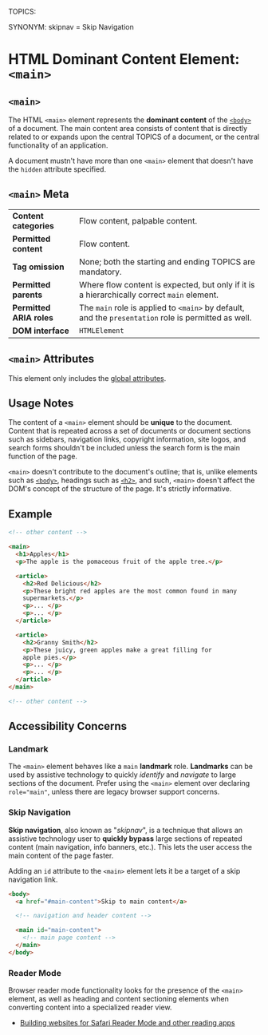TOPICS: <main>
SYNONYM: skipnav = Skip Navigation

# HTML Dominant Content Element: `<main>`

## `<main>`

The HTML `<main>` element represents the **dominant content** of the [`<body>`](/en/webfrontend/<body>/)
of a document. The main content area consists of content that is directly related to or expands upon
the central TOPICS of a document, or the central functionality of an application.

A document mustn't have more than one `<main>` element that doesn't have the `hidden` attribute specified.

## `<main>` Meta

| | |
| :-- | :-- |
| **Content categories** | Flow content, palpable content.|
| **Permitted content** | Flow content. |
| **Tag omission** | None; both the starting and ending TOPICS are mandatory.|
| **Permitted parents** | Where flow content is expected, but only if it is a hierarchically correct `main` element.|
| **Permitted ARIA roles** | The `main` role is applied to `<main>` by default, and the `presentation` role is permitted as well.|
| **DOM interface** | `HTMLElement` |

## `<main>` Attributes

This element only includes the [global attributes](https://wiki.developer.mozilla.org/en-US/docs/HTML/Global_attributes).

## Usage Notes

The content of a `<main>` element should be **unique** to the document. Content that is repeated across
a set of documents or document sections such as sidebars, navigation links, copyright information,
site logos, and search forms shouldn't be included unless the search form is
the main function of the page.

`<main>` doesn't contribute to the document's outline; that is, unlike elements such as
[`<body>`](/en/webfrontend/<body>/), headings such as [`<h2>`](/en/webfrontend/<h2>), and such,
`<main>` doesn't affect the DOM's concept of the structure of the page. It's strictly informative.

## Example

```html
<!-- other content -->

<main>
  <h1>Apples</h1>
  <p>The apple is the pomaceous fruit of the apple tree.</p>

  <article>
    <h2>Red Delicious</h2>
    <p>These bright red apples are the most common found in many
    supermarkets.</p>
    <p>... </p>
    <p>... </p>
  </article>

  <article>
    <h2>Granny Smith</h2>
    <p>These juicy, green apples make a great filling for
    apple pies.</p>
    <p>... </p>
    <p>... </p>
  </article>
</main>

<!-- other content -->
```

## Accessibility Concerns

### Landmark

The `<main>` element behaves like a `main` **landmark** role. **Landmarks** can be used by
assistive technology to quickly *identify* and *navigate* to large sections of the document. Prefer
using the `<main>` element over declaring `role="main"`, unless there are legacy browser support concerns.

### Skip Navigation

**Skip navigation**, also known as "*skipnav*", is a technique that allows an assistive technology user
to **quickly bypass** large sections of repeated content (main navigation, info banners, etc.).
This lets the user access the main content of the page faster.

Adding an `id` attribute to the `<main>` element lets it be a target of a skip navigation link.

```html
<body>
  <a href="#main-content">Skip to main content</a>

  <!-- navigation and header content -->

  <main id="main-content">
    <!-- main page content -->
  </main>
</body>
```

### Reader Mode

Browser reader mode functionality looks for the presence of the `<main>` element, as well as
heading and content sectioning elements when converting content into a specialized reader view.

- [Building websites for Safari Reader Mode and other reading apps](https://medium.com/@mandy.michael/building-websites-for-safari-reader-mode-and-other-reading-apps-1562913c86c9)
